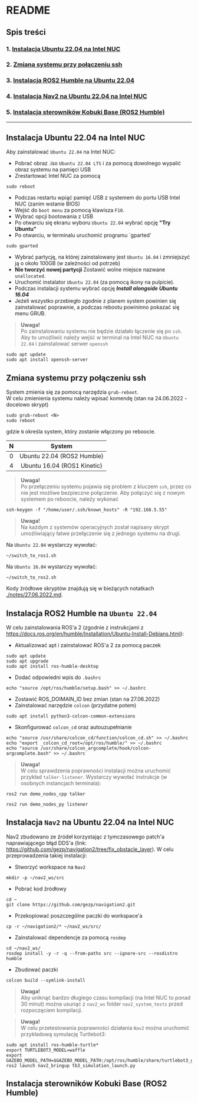 # README

## Spis treści

### 1. [Instalacja Ubuntu 22.04 na Intel NUC](#Instalacja-Ubuntu-22.04-na-Intel-NUC)
### 2. [Zmiana systemu przy połączeniu ssh](#zmiana-systemu-przy-połączeniu-ssh)
### 3. [Instalacja ROS2 Humble na Ubuntu 22.04](#instalacja-ros2-humble-na-ubuntu-2204)
### 4. [Instalacja Nav2 na Ubuntu 22.04 na Intel NUC](#instalacja-nav2-na-ubuntu-2204-na-intel-nuc)
### 5. [Instalacja sterowników Kobuki Base (ROS2 Humble)](#instalacja-sterowników-kobuki-base-ros2-humble)
---

## Instalacja Ubuntu 22.04 na Intel NUC
Aby zainstalować `Ubuntu 22.04` na Intel NUC:
* Pobrać obraz .iso `Ubuntu 22.04 LTS` i za pomocą dowolnego wypalić obraz systemu na pamięci USB  
* Zrestartować Intel NUC za pomocą 
```
sudo reboot
```
* Podczas restartu wpiąć pamięć USB z systemem do portu USB Intel NUC (zanim wstanie BIOS)
* Wejść do `boot menu` za pomocą klawisza `F10`.
* Wybrać opcji bootowania z USB
* Po otwarciu się ekranu wyboru `Ubuntu 22.04` wybrać opcję **"Try Ubuntu"**
* Po otwarciu, w terminalu uruchomić programu `gparted'
```
sudo gparted
```
* Wybrać partycję, na której zainstalowany jest `Ubuntu 16.04` i zmniejszyć ją o około 100GB (w zależności od potrzeb)
* **Nie tworzyć nowej partycji** Zostawić wolne miejsce nazwane `unallocated`.
* Uruchomić instalator `Ubuntu 22.04` (za pomocą ikony na pulpicie).
* Podczas instalacji systemu wybrać opcję ***Install alongside Ubuntu 16.04***
* Jeżeli wszystko przebiegło zgodnie z planem system powinien się zainstalować poprawnie, a podczas rebootu powininno pokazać się menu GRUB.  

>**Uwaga!**  
Po zainstalowaniu systemu nie będzie działało łączenie się po `ssh`. Aby to umożliwić należy wejść w terminal na Intel NUC na `Ubuntu 22.04` i zainstalować serwer `openssh`
```
sudo apt update
sudo apt install openssh-server
```    

## Zmiana systemu przy połączeniu ssh
System zmienia się za pomocą narzędzia `grub-reboot`.  
W celu zmienienia systemu należy wpisać komendę (stan na 24.06.2022 - docelowo skrypt)
```
sudo grub-reboot <N>
sudo reboot
```
gdzie `N` określa system, który zostanie włączony po reboocie.

| N 	|            System           	|
|:-:	|:---------------------------:	|
| 0 	|  Ubuntu 22.04 (ROS2 Humble) 	|
| 4 	| Ubuntu 16.04 (ROS1 Kinetic) 	|

> **Uwaga!**  
Po przełączeniu systemu pojawia się problem z kluczem `ssh`, przez co nie jest możliwe bezpieczne połączenie. Aby połączyć się z nowym systemem po reboocie, należy wykonać
```
ssh-keygen -f "/home/user/.ssh/known_hosts" -R "192.168.5.55"
```

> **Uwaga!**  
Na każdym z systemów operacyjnych został napisany skrypt umożliwiający łatwe przełączenie się z jednego systemu na drugi.

Na `Ubuntu 22.04` wystarczy wywołać:
```
~/switch_to_ros1.sh
```
Na `Ubuntu 16.04` wystarczy wywołać:
```
~/switch_to_ros2.sh
```
Kody źródłowe skryptów znajdują się w bieżących notatkach [./notes/27.06.2022.md](./notes/27.06.2022.md).
## Instalacja ROS2 Humble na `Ubuntu 22.04`
W celu zainstalowania ROS'a 2 (zgodnie z instrukcjami z https://docs.ros.org/en/humble/Installation/Ubuntu-Install-Debians.html):
* Aktualizować apt i zainstalować ROS'a 2 za pomocą paczek
```
sudo apt update
sudo apt upgrade
sudo apt install ros-humble-desktop
```
* Dodać odpowiedni wpis do `.bashrc`
```
echo "source /opt/ros/humble/setup.bash" >> ~/.bashrc
```
* Zostawić ROS_DOIMAIN_ID bez zmian (stan na 27.06.2022)
* Zainstalować narzędzie `colcon` (przydatne potem)
```
sudo apt install python3-colcon-common-extensions
```
* Skonfigurować `colcon_cd` oraz autouzupełnianie
```
echo "source /usr/share/colcon_cd/function/colcon_cd.sh" >> ~/.bashrc
echo "export _colcon_cd_root=/opt/ros/humble/" >> ~/.bashrc
echo "source /usr/share/colcon_argcomplete/hook/colcon-argcomplete.bash" >> ~/.bashrc
```
> **Uwaga!**  
W celu sprawdzenia poprawności instalacji można uruchomić przykład `talker-listener`. Wystarczy wywołać instrukcje (w osobnych instancjach terminala):  
```
ros2 run demo_nodes_cpp talker
```

```
ros2 run demo_nodes_py listener
```
## Instalacja `Nav2` na Ubuntu 22.04 na Intel NUC
Nav2 zbudowano ze źródeł korzystając z tymczasowego patch'a naprawiającego błąd DDS'a (link: https://github.com/gezp/navigation2/tree/fix_obstacle_layer). W celu przeprowadzenia takiej instalacji:
* Stworzyć workspace na `Nav2`
```
mkdir -p ~/nav2_ws/src
```
* Pobrać kod źródłowy
```
cd ~
git clone https://github.com/gezp/navigation2.git
```
* Przekopiować poszczególne paczki do workspace'a
```
cp -r ~/navigation2/* ~/nav2_ws/src/
```
*  Zainstalować dependencje za pomocą `rosdep`
```
cd ~/nav2_ws/
rosdep install -y -r -q --from-paths src --ignore-src --rosdistro humble
```
* Zbudować paczki
```
colcon build --symlink-install
```
> **Uwaga!**  
Aby uniknąć bardzo długiego czasu kompilacji (na Intel NUC to ponad 30 minut) można usunąć z `nav2_ws` folder  `nav2_system_tests` przed rozpoczęciem kompilacji.

> **Uwaga!**  
W celu przetestowania poprawności działania `Nav2` można uruchomić przykładową symulację Turtlebot3:
```
sudo apt install ros-humble-turtle*
export TURTLEBOT3_MODEL=waffle
export GAZEBO_MODEL_PATH=$GAZEBO_MODEL_PATH:/opt/ros/humble/share/turtlebot3_gazebo/models
ros2 launch nav2_bringup tb3_simulation_launch.py
```

## Instalacja sterowników Kobuki Base (ROS2 Humble)